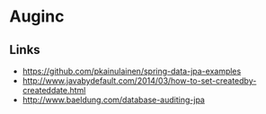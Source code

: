 # Auginc

## Links

- https://github.com/pkainulainen/spring-data-jpa-examples
- http://www.javabydefault.com/2014/03/how-to-set-createdby-createddate.html
- http://www.baeldung.com/database-auditing-jpa